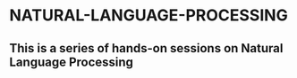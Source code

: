 # NATURAL-LANGUAGE-PROCESSING

## This is a series of hands-on sessions on Natural Language Processing 

